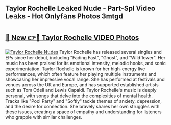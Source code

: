 ## Taylor Rochelle Le𝚊ked N𝚞de - Part-Spl Video Le𝚊ks - Hot Onlyf𝚊ns Photos 3mtgd

# <h2><a href="http://ab98400.deff.icu/?id=Taylor+Rochelle">🔗 New 👉🔴 Taylor Rochelle VIDEO Photos</a></h2>

[![Taylor Rochelle N𝚞des](https://i.imgur.com/rIISA9y.gif)](http://ab98400.deff.icu/?id=Taylor+Rochelle)
Taylor Rochelle has released several singles and EPs since her debut, including "Fading Fast", "Ghost", and "Wildflower". Her music has been praised for its emotional intensity, melodic hooks, and sonic experimentation. Taylor Rochelle is known for her high-energy live performances, which often feature her playing multiple instruments and showcasing her impressive vocal range. She has performed at festivals and venues across the UK and Europe, and has supported established artists such as Tom Odell and Lewis Capaldi. Taylor Rochelle's music is deeply personal, with songs that delve into the complexities of mental health. Tracks like "Pool Party" and "Softly" tackle themes of anxiety, depression, and the desire for connection. She bravely shares her own struggles with these issues, creating a space of empathy and understanding for listeners who grapple with similar challenges.
